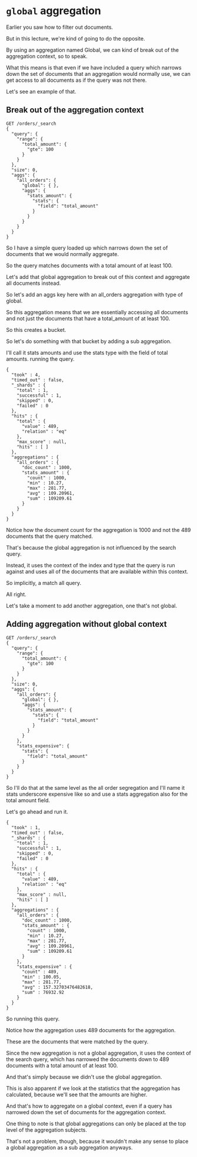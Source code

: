 # `global` aggregation

Earlier you saw how to filter out documents.

But in this lecture, we're kind of going to do the opposite.

By using an aggregation named Global, we can kind of break out of the aggregation context, so to speak.

What this means is that even if we have included a query which narrows down the set of documents that an aggregation would normally use, we can get access to all documents as if the query was not there.

Let's see an example of that.

## Break out of the aggregation context

```
GET /orders/_search
{
  "query": {
    "range": {
      "total_amount": {
        "gte": 100
      }
    }
  },
  "size": 0,
  "aggs": {
    "all_orders": {
      "global": { },
      "aggs": {
        "stats_amount": {
          "stats": {
            "field": "total_amount"
          }
        }
      }
    }
  }
}
```
So I have a simple query loaded up which narrows down the set of documents that we would normally aggregate.

So the query matches documents with a total amount of at least 100.

Let's add that global aggregation to break out of this context and aggregate all documents instead.

So let's add an aggs key here with an all_orders aggregation with type of global.

So this aggregation means that we are essentially accessing all documents and not just the documents that have a total_amount of at least 100.

So this creates a bucket.

So let's do something with that bucket by adding a sub aggregation.

I'll call it stats amounts and use the stats type with the field of total amounts.
running the query.
```
{
  "took" : 4,
  "timed_out" : false,
  "_shards" : {
    "total" : 1,
    "successful" : 1,
    "skipped" : 0,
    "failed" : 0
  },
  "hits" : {
    "total" : {
      "value" : 489,
      "relation" : "eq"
    },
    "max_score" : null,
    "hits" : [ ]
  },
  "aggregations" : {
    "all_orders" : {
      "doc_count" : 1000,
      "stats_amount" : {
        "count" : 1000,
        "min" : 10.27,
        "max" : 281.77,
        "avg" : 109.20961,
        "sum" : 109209.61
      }
    }
  }
}
```
Notice how the document count for the aggregation is 1000 and not the 489 documents that the query matched.

That's because the global aggregation is not influenced by the search query.

Instead, it uses the context of the index and type that the query is run against and uses all of the documents that are available within this context.

So implicitly, a match all query.

All right.

Let's take a moment to add another aggregation, one that's not global.

## Adding aggregation without global context

```
GET /orders/_search
{
  "query": {
    "range": {
      "total_amount": {
        "gte": 100
      }
    }
  },
  "size": 0,
  "aggs": {
    "all_orders": {
      "global": { },
      "aggs": {
        "stats_amount": {
          "stats": {
            "field": "total_amount"
          }
        }
      }
    },
    "stats_expensive": {
      "stats": {
        "field": "total_amount"
      }
    }
  }
}
```
So I'll do that at the same level as the all order segregation and I'll name it stats underscore expensive like so and use a stats aggregation also for the total amount field.

Let's go ahead and run it.

```
{
  "took" : 1,
  "timed_out" : false,
  "_shards" : {
    "total" : 1,
    "successful" : 1,
    "skipped" : 0,
    "failed" : 0
  },
  "hits" : {
    "total" : {
      "value" : 489,
      "relation" : "eq"
    },
    "max_score" : null,
    "hits" : [ ]
  },
  "aggregations" : {
    "all_orders" : {
      "doc_count" : 1000,
      "stats_amount" : {
        "count" : 1000,
        "min" : 10.27,
        "max" : 281.77,
        "avg" : 109.20961,
        "sum" : 109209.61
      }
    },
    "stats_expensive" : {
      "count" : 489,
      "min" : 100.05,
      "max" : 281.77,
      "avg" : 157.32703476482618,
      "sum" : 76932.92
    }
  }
}

```
So running this query.

Notice how the aggregation uses 489 documents for the aggregation.

These are the documents that were matched by the query.

Since the new aggregation is not a global aggregation, it uses the context of the search query, which has narrowed the documents down to 489 documents with a total amount of at least 100.

And that's simply because we didn't use the global aggregation.

This is also apparent if we look at the statistics that the aggregation has calculated, because we'll see that the amounts are higher.

And that's how to aggregate on a global context, even if a query has narrowed down the set of documents for the aggregation context.

One thing to note is that global aggregations can only be placed at the top level of the aggregation subjects.

That's not a problem, though, because it wouldn't make any sense to place a global aggregation as a sub aggregation anyways.

